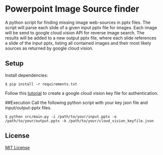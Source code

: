 # Powerpoint Image Source finder

A python script for finding missing image web-sources in pptx files.
The script will parse each slide of a given input pptx file for images. Each image will be send to google cloud 
vision API for reverse image search. The results will be added to a new output pptx file, where each slide references a 
slide of the input pptx, listing all contained images and their most likely sources as returned by google cloud vision.


## Setup
Install dependencies:

```shell
$ pip install -r requirements.txt
```

Follow this [tutorial](https://cloud.google.com/vision/docs/libraries?hl=de#client-libraries-install-python) to create a google cloud vision key file for authentication.


##Execution
Call the following python script with your key json file and input/output-pptx files.
```shell
$ python src/main.py -i /path/to/your/input.pptx -o /path/to/your/output.pptx -k /path/to/your/cloud_vision_keyfile.json
```



## License

[MIT License](LICENSE)
